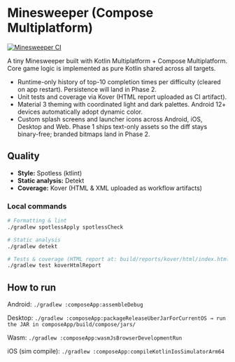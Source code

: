# Minesweeper (Compose Multiplatform)

[![Minesweeper CI](https://github.com/pekomon/Compose-Multiplatform-Projects/actions/workflows/minesweeper-ci.yml/badge.svg)](https://github.com/pekomon/Compose-Multiplatform-Projects/actions/workflows/minesweeper-ci.yml)

A tiny Minesweeper built with Kotlin Multiplatform + Compose Multiplatform.
Core game logic is implemented as pure Kotlin shared across all targets.
- Runtime-only history of top-10 completion times per difficulty (cleared on app restart). Persistence will land in Phase 2.
- Unit tests and coverage via Kover (HTML report uploaded as CI artifact).
- Material 3 theming with coordinated light and dark palettes. Android 12+ devices automatically adopt dynamic color.
- Custom splash screens and launcher icons across Android, iOS, Desktop and Web. Phase 1 ships text-only assets so the diff stays
  binary-free; branded bitmaps land in Phase 2.

## Quality
- **Style:** Spotless (ktlint)
- **Static analysis:** Detekt
- **Coverage:** Kover (HTML & XML uploaded as workflow artifacts)

### Local commands
```bash
# Formatting & lint
./gradlew spotlessApply spotlessCheck

# Static analysis
./gradlew detekt

# Tests & coverage (HTML report at: build/reports/kover/html/index.html)
./gradlew test koverHtmlReport
```


## How to run

Android: `./gradlew :composeApp:assembleDebug`

Desktop: `./gradlew :composeApp:packageReleaseUberJarForCurrentOS → run the JAR in composeApp/build/compose/jars/`

Wasm: `./gradlew :composeApp:wasmJsBrowserDevelopmentRun`

iOS (sim compile): `./gradlew :composeApp:compileKotlinIosSimulatorArm64`



